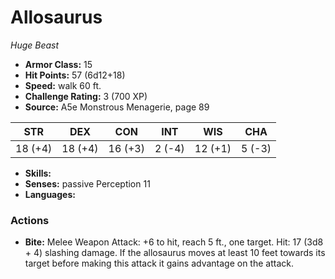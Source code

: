 # Allosaurus

*Huge* *Beast*

- **Armor Class:** 15
- **Hit Points:** 57 (6d12+18)
- **Speed:** walk 60 ft.
- **Challenge Rating:** 3 (700 XP)
- **Source:** A5e Monstrous Menagerie, page 89

| STR | DEX | CON | INT | WIS | CHA |
| --- | --- | --- | --- | --- | --- |
| 18 (+4) | 18 (+4) | 16 (+3) | 2 (-4) | 12 (+1) | 5 (-3) |

- **Skills:** 
- **Senses:** passive Perception 11
- **Languages:** 

### Actions

- **Bite:** Melee Weapon Attack: +6 to hit, reach 5 ft., one target. Hit: 17 (3d8 + 4) slashing damage. If the allosaurus moves at least 10 feet towards its target before making this attack  it gains advantage on the attack.


